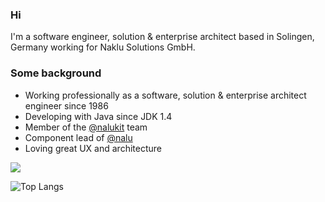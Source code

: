 ### Hi 

I'm a software engineer, solution & enterprise architect based in Solingen, Germany working for Naklu Solutions GmbH.

### Some background

- Working professionally as a software, solution & enterprise architect engineer since 1986
- Developing with Java since JDK 1.4
- Member of the [@nalukit](https://github.com/nalukit) team
- Component lead of [@nalu](https://github.com/nalu) 
- Loving great UX and architecture

<picture>
  <source 
    srcset="https://github-readme-stats.vercel.app/api?username=frankhossfeld&show_icons=true&theme=dark"
    media="(prefers-color-scheme: dark)"
  />
  <source
    srcset="https://github-readme-stats.vercel.app/api?username=frankhossfeld&show_icons=true"
    media="(prefers-color-scheme: light), (prefers-color-scheme: no-preference)"
  />
  <img src="https://github-readme-stats.vercel.app/api?username=frankhossfeld&show_icons=true" />
</picture>

![Top Langs](https://github-readme-stats.vercel.app/api/top-langs/?username=frankhossfeld&layout=compact&langs_count=8)

